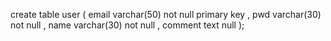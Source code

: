 create table user (
    email varchar(50) not null primary key ,
    pwd varchar(30) not null ,
    name varchar(30) not null ,
    comment text null
);